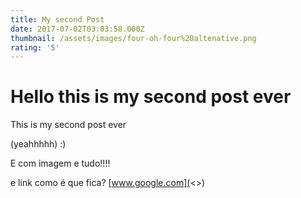 ```yaml
---
title: My second Post
date: 2017-07-02T03:03:58.000Z
thumbnail: /assets/images/four-oh-four%20altenative.png
rating: '5'
---
```

# Hello this is my second post ever

This is my second post ever

(yeahhhhh) :)



E com imagem e tudo!!!!

e link como é que fica? [www.google.com](<>)

